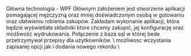 Główna technologia - WPF
Głównym założeniem jest stworzenie aplikacji pomagającej mężczyzną oraz mniej doświadczonym osobą w gotowaniu oraz ułatwieniu robienia zakupów.
Zakładam wykonanie aplikacji, która będzie wyświetlała składniki które chcemy zakupić, jej konfigurację oraz możliwość wydrukowania.
Połączenie z baza sql w której bede przetrzymywał przepisy dla użytkowników. \ mozliwosc wczystania zapisanej opcji jak i dodania nowego rekordu \
